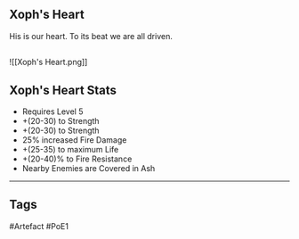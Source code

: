 ## Xoph's Heart
His is our heart.
To its beat we are all driven.
##
![[Xoph's Heart.png]]
## Xoph's Heart Stats
- Requires Level 5
- +(20-30) to Strength
- +(20-30) to Strength
- 25% increased Fire Damage
- +(25-35) to maximum Life
- +(20-40)% to Fire Resistance
- Nearby Enemies are Covered in Ash


---
## Tags
#Artefact
#PoE1
